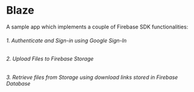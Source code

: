 # Blaze
A sample app which implements a couple of Firebase SDK functionalities:

###### 1. Authenticate and Sign-in using Google Sign-In
###### 2. Upload Files to Firebase Storage
###### 3. Retrieve files from Storage using download links stored in Firebase Database
